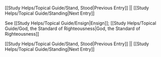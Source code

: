 [[Study Helps/Topical Guide/Stand, Stood|Previous Entry]]  ||  [[Study Helps/Topical Guide/Standing|Next Entry]]

 See [[Study Helps/Topical Guide/Ensign|Ensign]]; [[Study Helps/Topical Guide/God, the Standard of Righteousness|God, the Standard of Righteousness]]

[[Study Helps/Topical Guide/Stand, Stood|Previous Entry]]  ||  [[Study Helps/Topical Guide/Standing|Next Entry]]
